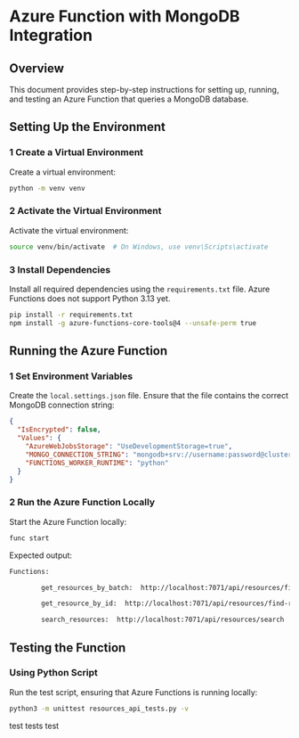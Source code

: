 # Azure Function with MongoDB Integration

## Overview

This document provides step-by-step instructions for setting up, running, and testing an Azure Function that queries a MongoDB database.

## Setting Up the Environment

### 1️ **Create a Virtual Environment**

Create a virtual environment:

```bash
python -m venv venv
```

### 2️ **Activate the Virtual Environment**

Activate the virtual environment:

```bash
source venv/bin/activate  # On Windows, use venv\Scripts\activate
```

### 3️ **Install Dependencies**

Install all required dependencies using the `requirements.txt` file.
Azure Functions does not support Python 3.13 yet.

```bash
pip install -r requirements.txt
npm install -g azure-functions-core-tools@4 --unsafe-perm true
```

## Running the Azure Function

### 1️ **Set Environment Variables**

Create the `local.settings.json` file. Ensure that the file contains the correct MongoDB connection string:

```json
{
  "IsEncrypted": false,
  "Values": {
    "AzureWebJobsStorage": "UseDevelopmentStorage=true",
    "MONGO_CONNECTION_STRING": "mongodb+srv://username:password@cluster0.mongodb.net/myDatabase?retryWrites=true&w=majority",
    "FUNCTIONS_WORKER_RUNTIME": "python"
  }
}
```

### 2️ **Run the Azure Function Locally**

Start the Azure Function locally:

```bash
func start
```

Expected output:

```bash
Functions:

        get_resources_by_batch:  http://localhost:7071/api/resources/find-resources-in-batch

        get_resource_by_id:  http://localhost:7071/api/resources/find-resource-by-id

        search_resources:  http://localhost:7071/api/resources/search
```

## Testing the Function

### **Using Python Script**

Run the test script, ensuring that Azure Functions is running locally:

```bash
python3 -m unittest resources_api_tests.py -v
```

test tests test
